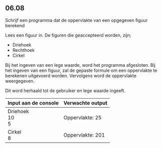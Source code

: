 ## 06.08
Schrijf een programma dat de oppervlakte van een opgegeven figuur berekend

Lees een figuur in. De figuren die geaccepteerd worden, zijn;
 - Driehoek
 - Rechthoek
 - Cirkel

Bij het ingeven van een lege waarde, word het programma afgesloten. 
Bij het ingeven van een figuur, zal de gepaste formule om een oppervlakte te berekenen uitgevoerd worden.
Vervolgens word de oppervlakte weergegeven. 

Dit word herhaald tot de gebruiker en lege waarde ingeeft.

| Input aan de console | Verwachte output |
|----------------------|------------------|
| Driehoek<br>10<br>5 | Oppervlakte: 25 |
| Cirkel<br>8 | Oppervlakte: 201 |